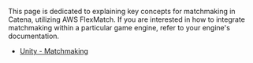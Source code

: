 This page is dedicated to explaining key concepts for matchmaking in Catena, utilizing AWS FlexMatch. If you are interested in how to integrate matchmaking within a particular game engine, refer to your engine's documentation.

* [Unity - Matchmaking](/engines/unity/matchmaking/index.md)